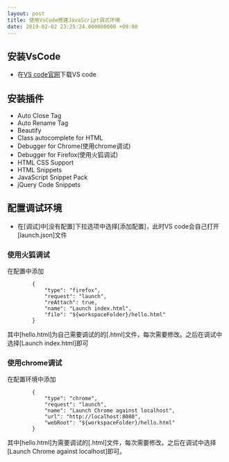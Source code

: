 ```yaml
---
layout: post
title: 使用VsCode搭建JavaScript调式环境
date: 2019-02-02 23:25:24.000000000 +09:00
---
```

## 安装VsCode
+ 在[VS code官网][VsCode-doc]下载VS code

## 安装插件
+ Auto Close Tag
+ Auto Rename Tag
+ Beautify
+ Class autocomplete for HTML
+ Debugger for Chrome(使用chrome调试)
+ Debugger for Firefox(使用火狐调试)
+ HTML CSS Support
+ HTML Snippets
+ JavaScript Snippet Pack
+ jQuery Code Snippets 

## 配置调试环境
+ 在[调试]中[没有配置]下拉选项中选择[添加配置]，此时VS code会自己打开[launch.json]文件
### 使用火狐调试
在配置中添加
```
        {
            "type": "firefox",
            "request": "launch",
            "reAttach": true,
            "name": "Launch index.html",
            "file": "${workspaceFolder}/hello.html"
        }
```
其中[hello.html]为自己需要调试的的[.html]文件，每次需要修改。之后在调试中选择[Launch index.html]即可
### 使用chrome调试
在配置环境中添加
```
        {
            "type": "chrome",
            "request": "launch",
            "name": "Launch Chrome against localhost",
            "url": "http://localhost:8080",
            "webRoot": "${workspaceFolder}/hello.html"
        }
```
其中[hello.html]为需要调试的[.html]文件，每次需要修改。之后在调试中选择[Launch Chrome against localhost]即可。

[VsCode-doc]: https://code.visualstudio.com/